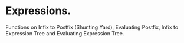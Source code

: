 # Expressions.
Functions on Infix to Postfix (Shunting Yard), Evaluating Postfix, Infix to Expression Tree and Evaluating Expression Tree.
